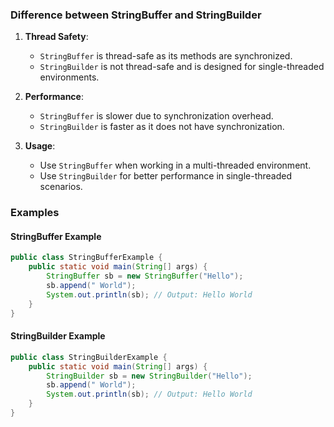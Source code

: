 ### Difference between StringBuffer and StringBuilder

1. **Thread Safety**:
   - `StringBuffer` is thread-safe as its methods are synchronized.
   - `StringBuilder` is not thread-safe and is designed for single-threaded environments.

2. **Performance**:
   - `StringBuffer` is slower due to synchronization overhead.
   - `StringBuilder` is faster as it does not have synchronization.

3. **Usage**:
   - Use `StringBuffer` when working in a multi-threaded environment.
   - Use `StringBuilder` for better performance in single-threaded scenarios.

### Examples

#### StringBuffer Example
```java
public class StringBufferExample {
    public static void main(String[] args) {
        StringBuffer sb = new StringBuffer("Hello");
        sb.append(" World");
        System.out.println(sb); // Output: Hello World
    }
}
```

#### StringBuilder Example
```java
public class StringBuilderExample {
    public static void main(String[] args) {
        StringBuilder sb = new StringBuilder("Hello");
        sb.append(" World");
        System.out.println(sb); // Output: Hello World
    }
}
```
